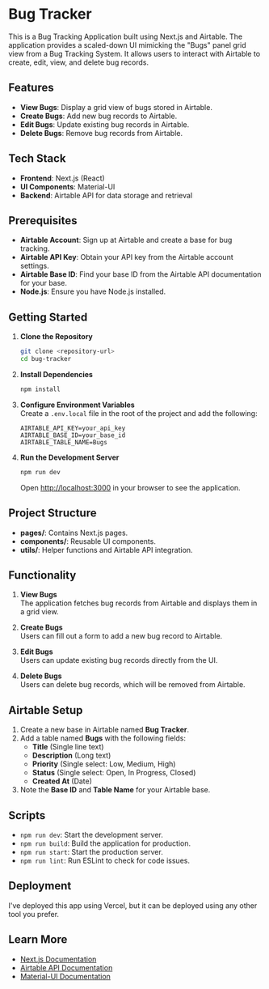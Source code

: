 # Bug Tracker

This is a Bug Tracking Application built using Next.js and Airtable. The application provides a scaled-down UI mimicking the "Bugs" panel grid view from a Bug Tracking System. It allows users to interact with Airtable to create, edit, view, and delete bug records.

## Features
- **View Bugs**: Display a grid view of bugs stored in Airtable.  
- **Create Bugs**: Add new bug records to Airtable.  
- **Edit Bugs**: Update existing bug records in Airtable.  
- **Delete Bugs**: Remove bug records from Airtable.  

## Tech Stack
- **Frontend**: Next.js (React)  
- **UI Components**: Material-UI  
- **Backend**: Airtable API for data storage and retrieval  

## Prerequisites
- **Airtable Account**: Sign up at Airtable and create a base for bug tracking.  
- **Airtable API Key**: Obtain your API key from the Airtable account settings.  
- **Airtable Base ID**: Find your base ID from the Airtable API documentation for your base.  
- **Node.js**: Ensure you have Node.js installed.  

## Getting Started
1. **Clone the Repository**  
    ```bash
    git clone <repository-url>
    cd bug-tracker
    ```

2. **Install Dependencies**  
    ```bash
    npm install
    ```

3. **Configure Environment Variables**  
    Create a `.env.local` file in the root of the project and add the following:  
    ```env
    AIRTABLE_API_KEY=your_api_key
    AIRTABLE_BASE_ID=your_base_id
    AIRTABLE_TABLE_NAME=Bugs
    ```

4. **Run the Development Server**  
    ```bash
    npm run dev
    ```  
    Open [http://localhost:3000](http://localhost:3000) in your browser to see the application.

## Project Structure
- **pages/**: Contains Next.js pages.  
- **components/**: Reusable UI components.  
- **utils/**: Helper functions and Airtable API integration.  

## Functionality
1. **View Bugs**  
    The application fetches bug records from Airtable and displays them in a grid view.  

2. **Create Bugs**  
    Users can fill out a form to add a new bug record to Airtable.  

3. **Edit Bugs**  
    Users can update existing bug records directly from the UI.  

4. **Delete Bugs**  
    Users can delete bug records, which will be removed from Airtable.  

## Airtable Setup
1. Create a new base in Airtable named **Bug Tracker**.  
2. Add a table named **Bugs** with the following fields:  
    - **Title** (Single line text)  
    - **Description** (Long text)  
    - **Priority** (Single select: Low, Medium, High)  
    - **Status** (Single select: Open, In Progress, Closed)  
    - **Created At** (Date)  
3. Note the **Base ID** and **Table Name** for your Airtable base.

## Scripts
- `npm run dev`: Start the development server.  
- `npm run build`: Build the application for production.  
- `npm run start`: Start the production server.  
- `npm run lint`: Run ESLint to check for code issues.  

## Deployment
I've deployed this app using Vercel, but it can be deployed using any other tool you prefer.

## Learn More
- [Next.js Documentation](https://nextjs.org/docs)  
- [Airtable API Documentation](https://airtable.com/api)  
- [Material-UI Documentation](https://mui.com/)  